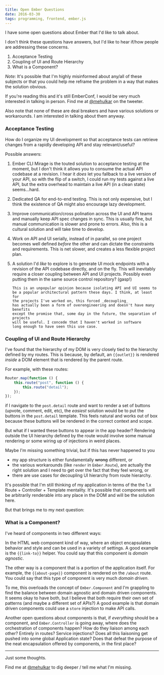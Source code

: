 ```yaml
---
title: Open Ember Questions
date: 2016-03-30
tags: programming, frontend, ember.js
---
```


I have some open questions about Ember that I'd like to talk about.

I don't think these questions have answers, but I'd like to hear
if/how people are addressing these concerns.

1. Acceptance Testing
1. Coupling of UI and Route Hierarchy
1. What is a Component?

_Note:_ It's possible that I'm highly misinformed about any/all
of these subjects or that you could help me reframe the problem
in a way that makes the solution obvious.

If you're reading this and it's still EmberConf, I would be very
much interested in talking in person. Find me at [@mehulkar](//twitter.com/mehulkar)
on the tweeter.

Also note that none of these are deal breakers and have various
solutions or workarounds. I am interested in talking about them
anyway.

### Acceptance Testing

How do I organize my UI development so that acceptance tests can
retrieve changes from a rapidly developing API and stay relevant/useful?

Possible answers:

1.  Ember CLI Mirage is the touted solution to acceptance testing
    at the moment, but I don't think it allows you to consume the actual API
    codebase at a revision. I hear it _does_ let you fallback to a live version of
    your API, so with the flip of a switch, I could run my tests against
    a live API, but the extra overhead to maintain a live API (in a clean state)
    seems...hard.
1.  Dedicated QA for end-to-end testing. This
    is not only expensive, but I think the existence of QA
    might also encourage lazy development.
1.  Improve communication/cross polination across the UI and API teams and
    manually keep API spec changes in sync. This is usually fine,
    but manual communication is slower and prone to errors. Also, this is a
    cultural solution and will take time to develop.
1.  Work on API and UI serially, instead of in parallel, so one project
    becomes well defined _before_ the other and can dictate the
    constraints and requirements. This is net slower, and creates a less
    flexible project plan.
1.  A solution I'd _like_ to explore is to generate UI mock endpoints
    with a revision of the API codebase directly, and on the fly. This
    will inevitably require a closer coupling between API and UI projects.
    Possibly even putting them in the same source control repository? (gasp!)

        This is an unpopular opinion because isolating API and UI seems to
        be a popular architectural pattern these days. I think, at least for
        the projects I've worked on, this forced _decoupling_
        has actually been a form of overengineering and doesn't have many benefits
        except the promise that, some day in the future, the separation of projects
        will be useful. I concede that I haven't worked in software
        long enough to have seen this use case.

### Coupling of UI and Route Hierarchy

I've found that the hierarchy of my DOM is very closely tied to the hierarchy
defined by my routes. This is because, by default, an `{{outlet}}` is rendered
_inside_ a DOM element that is rendered by the parent route.

For example, with these routes:

```js
Router.map(function () {
    this.route("post", function () {
        this.route("detail");
    });
});
```

if I navigate to the `post.detail` route and want to render
a set of buttons (upvote, comment, edit, etc), the _easiest_ solution would
be to put the buttons in the `post.detail` template. This feels natural
and works out of box because these buttons will be rendered in the
correct context and scope.

But what if I wanted these buttons to
appear in the app header? Rendering outside the UI hierarchy
defined by the route would involve some manual rendering or
some wiring up of injections in weird places.

Maybe I'm missing something trivial, but if this has never happened to you

-   my app structure is either fundamentally <del>wrong</del> different, or
-   the various workarounds (like `render` in `Ember.Route`),
    are actually the right solution and I need to get over the fact that they feel wrong, or
-   there are use cases for decoupling UI hierarchy from route hierarchy.

It's possible that I'm still thinking of my application in terms of the the 1.x
Route + Controller + Template mentality. It's possible that components will
be arbitrarily renderable into any place in the DOM and will be the solution here.

But that brings me to my next question:

### What is a Component?

I've heard of components in two different ways:

In the HTML web component kind of way, where an object encapsulates
behavior and style and can be used in a variety of settings. A good
example is the `{{link-to}}` helper. You could say that this
component is _domain agnostic_.

The other way is a component that is a portion of the application itself.
For example, the `{{about-page}}` component is rendered on the `/about`
route. You could say that this type of component is very much _domain driven_.

To me, this overloads the concept of `Ember.Component` and I'm grappling
to find the balance between domain agnostic and domain driven components.
It seems okay to have both, but I believe that both require their own set
of patterns (and maybe a different set of APIs?)
A good example is that domain driven components could use a `store`
injection to make API calls.

Another open questions about components is that, if _everything_ should be
a component, and `Ember.Controller` is going away, where does the orchestration
of components happen? How do they liaison among each other? Entirely in routes?
Service injections? Does all this liaisoning get pushed into some global
Application state? Does that defeat the purpose of the neat encapsulation
offered by components, in the first place?

---

Just some thoughts.

Find me at [@mehulkar](//twitter.com/mehulkar) to dig deeper /
tell me what I'm missing.
